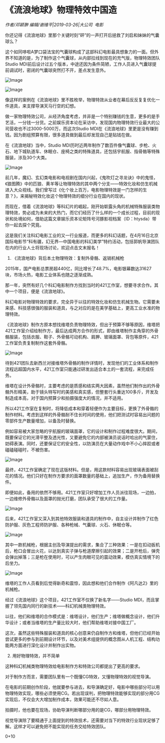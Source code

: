 # 《流浪地球》物理特效中国造

*作者/邓颖翀 编辑/谢维平|2019-03-26|大公司 
                                                电影*

你还记得《流浪地球》里那个关键时刻“砰”的一声打开后拯救了刘启和妹妹的气囊球么？

这个如同哆啦A梦口袋法宝的气囊球构成了这部科幻电影最具想象力的一面。但外界不知道的是，为了制作这个气囊球，从内部拉线到现在的充气版，物理特效团队Studio MDI前后设计过五个版本，中途还因为条件简陋，工作人员进入气囊球提前调试时，密闭的气囊球突然打不开，差点发生意外。

![Image](https://mmbiz.qpic.cn/mmbiz_jpg/Thf7MtZSy5Kc02V8HfbOeDlHjLWXS4no4IUKCYEtUITUeaISvtc5zFq83FicBR2iaJrGYmmWhnv3USxnUicYOXQjQ/640?wx_fmt=jpeg&tp=webp&wxfrom=5&wx_lazy=1&wx_co=1)

![Image](https://mmbiz.qpic.cn/mmbiz_gif/Thf7MtZSy5Kc02V8HfbOeDlHjLWXS4noAcibG8XXQZvpWAVVs4l03BTCgOHUHI2daNJOuKpQKanW5lQd3Bx4v1A/640?wx_fmt=gif&tp=webp&wxfrom=5&wx_lazy=1)

像这样的案例在《流浪地球》里不胜枚举，物理特效从业者在幕后反反复复优化一件道具，来支撑导演天马行空的幻想。

做一家物理特效公司，从经济角度考虑，并非是一个特别赚钱的生意，更多的是手艺活，一分钱一分货。之前娱乐资本论在采访中，发现国内物理特效行业最大的公司营收也不过3000-5000万，而这次Studio MDI在《流浪地球》里更是没有赚到钱。因为剧组预算有限，很多道具做到最后却发现自己是贴钱在做。

在《流浪地球》当中，Studio MDI历时近两年制作了数百件像气囊球、步枪、火石、地下城轨道车、休眠仓、座椅之类的特殊道具，还包括宇航服、指骨骼等特殊服装，涉及30个大类。

![Image](https://mmbiz.qpic.cn/mmbiz_jpg/Thf7MtZSy5Kc02V8HfbOeDlHjLWXS4noKHYwFMX1mH6tvdloYUboyrJzkpMwicv7K8XVCKywD1WZibo80TdvD4Sw/640?wx_fmt=jpeg&tp=webp&wxfrom=5&wx_lazy=1&wx_co=1)

前几年，魔幻、玄幻类电影和电视剧在国内兴起，《鬼吹灯之寻龙诀》中的鬼怪，《狼图腾》中的匹狼、黄羊等让物理特效的其中两个分支——特效化妆和仿生机械进入大众视线。我们曾写过《化个妆上百万，电影物理特效是一门怎样的生意？》，来揭秘特效化妆这个物理特效的细分行业在国内的现状。

而现在，借着《流浪地球》等科幻片的崛起，刚开始崭露头角的机械特殊服装类物理特效，势必成为未来的大热门，而它们经历了什么样的一个成长过程，目前的现状和处境如何，借助这篇文章娱乐资本论矩阵号河豚影视档案（ID：htysda）带你一起去探个究竟。

这是我们关注科幻电影工业的又一行业报道，而更多的科幻话题，在4月16日北京国际电影节“科有疆，幻无界—中国电影的科幻美学”特约活动，包括郭帆导演团队在内的行业人士将现场讨论，欢迎点击文末报名！

1. 《流浪地球》背后本土物理特效：复制外骨骼、返销机械枪

2015年，国产电影总票房超440亿，同比增长了48.7%，电影银幕数达31627块，市场火热，电影工业体系也随之逐渐成熟。

那一年，突然有好几个科幻电影制作方找到当时的421工作室，想要寻求合作。其中一个项目，便是《流浪地球》。

科幻电影对物理特效的要求，完全异于以往的特效化妆和仿生机械生物。它需要未来感、科技感很强的服装和道具，与之对应的是在美学基础上，更高工业水准的物理特效。

《流浪地球》制作方原本想找维塔负责物理特效，但出于预算不够等原因，维塔把421工作室介绍给制作方，最后达成两方合作的形式，即由维塔制作主角穿的外骨骼服装，包括衣服、鞋子、外骨骼可动机构、肩胛、玻璃面罩、背包等原件，421工作室负责复制制作这套外骨骼。

![Image](https://mmbiz.qpic.cn/mmbiz_gif/Thf7MtZSy5Kc02V8HfbOeDlHjLWXS4noeh5RMUnYEcxic6fRI2TSWAvkosWMRUFgLffnzibcOvYTcDWz74yEZkHA/640?wx_fmt=gif&tp=webp&wxfrom=5&wx_lazy=1)

待到421团队去新西兰对接维塔外骨骼的制作详情时，发现他们的工业体系和制作流程远超国内水平，421工作室只能通过研发出适合本土的一套流程，来完成任务。

维塔在设计外骨骼时，主要考虑的是质感和结实两大因素，虽然他们制作出的外骨骼外形精美，助于镜头特写时的美感和真实感，但整套行头重达100多斤，开发及制造成本高，对于国内预算少和拍摄强度大的情况，并不适用。

所以421工作室在复制时，将降低成本和穿着轻便作为主要目标，更换了外骨骼的制作材料。考虑到这样的外骨骼耐不住长时间的使用，他们把测试时容易出问题的零部件生产数量增加，以备及时替换。

例如容易被大家忽略的宇航服的玻璃面罩，它的设计和制作过程难度很大。期间，既要保证它的光滑平整及透光性，又要避免它的内部被演员说话时哈出的气蒙住，妨碍表演。同时，还要保证它的安全性，以防演员在大量动作戏中不小心摔跤或者磕磕碰碰时，不被伤害。

![Image](https://mmbiz.qpic.cn/mmbiz_gif/Thf7MtZSy5Kc02V8HfbOeDlHjLWXS4noZ9MwqmAAsqT6aQpNBYfWhrxCz5wTs0rcKGPTUibvLzib9yOuJY6SBMcA/640?wx_fmt=gif&tp=webp&wxfrom=5&wx_lazy=1)

最终，421工作室确定了现在这版材料。但是，用这款材料容易出现玻璃表面被刮花的情况。他们只好在制作方要求的面罩数量的基础上，追加生产，作为备用替换件。

即便如此，备用的依然不够用。421工作室只好增加工作人员派往现场，一边拍，一边维修外骨骼以及面罩的抛光打磨，团队承受了很大的工作量。

![Image](https://mmbiz.qpic.cn/mmbiz_jpg/Thf7MtZSy5Kc02V8HfbOeDlHjLWXS4noZ4jo1MP0aD4BMCAiavibqmaKsSKyhQKJQTFIrq8ur0Z0IDtfUmLPZnfQ/640?wx_fmt=jpeg&tp=webp&wxfrom=5&wx_lazy=1&wx_co=1)

后来，421工作室又深入到其他特效服装和道具的制作中，自主设计并制作了红色防护服、灰色工程师防护服、各种枪械、气囊球、火石、休眠仓等。

![Image](https://mmbiz.qpic.cn/mmbiz_jpg/Thf7MtZSy5Kc02V8HfbOeDlHjLWXS4noXHRPNW0cuhqwQ95O7jAlk7ZBTLxnvnOsvqt6fHz33Sx4OOdLibAicgOw/640?wx_fmt=jpeg&tp=webp&wxfrom=5&wx_lazy=1&wx_co=1)

其中一款机械枪，根据主创及导演提出的需求，集合了三种效果：一是在扣动扳机后，枪口会冒出火花，以达到真实子弹与枪道摩擦引起的效果；二是开枪后，弹壳会弹出掉落；三是枪在使用时，可以产生肉眼可见的震动效果，模仿真实情境下的后坐力。

![Image](https://mmbiz.qpic.cn/mmbiz_png/Thf7MtZSy5Kc02V8HfbOeDlHjLWXS4noh4Tia4uVuHYpX5cWr8F3ibHs4H5Lz0ZkOYQPUAfwzGG0AOILxMtes6hw/640?wx_fmt=png&tp=webp&wxfrom=5&wx_lazy=1&wx_co=1)

维塔的工作人员看到后觉得新奇和震惊，因此想和他们合作制作《阿凡达2》里的机械枪。

经过《流浪地球》这个项目，421工作室不仅换了新名字——Studio MDI，而且掌握了领先国内同行的新技术——科幻机械类物理特效。

以往，他们和维塔的合作模式是：维塔设计，他们生产；维塔做概念设计，他们升华设计；或者当维塔的生产量比较大时，他们帮助维塔对接中国工厂。

这次，虽然这些特殊服装和道具的核心创意来仍自制作方和维塔，但他们已经开始尝试更多的参与到前期设计环节，以及对美术组提供的概念图从人机工程、结构功能两方面进行深化设计并制作出实物。

2. 用好物理特效，并不简单

这种科幻机械类物理特效给电影制作方和特效公司都提出了更高的要求。

对于制作方而言，需要团队里有一个既懂CG特效，又懂物理特效的视觉导演。

在电影的前期创作阶段，他就要参与进去，和导演确定好，电影中哪些部分可以用物理特效实现，哪些必须使用CG。若出现误判，把物理特效能够实现的部分用CG实现后，不仅会大大增加制作成本，效果可能还不尽如人意。

拍摄时，他也要在现场，协助导演判断哪部分用的是CG，哪部分用物理特效。

视觉导演除了要精通于上面提到的特效技术，还需要对当下的特效行业现状足够了解。这样才可以避免把不能实现的任务交给特效团队。

0+10

